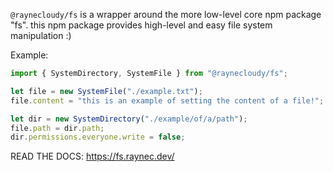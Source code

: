 `@raynecloudy/fs` is a wrapper around the more low-level core npm package "fs". this npm package provides high-level and easy file system manipulation :)

Example:
```ts
import { SystemDirectory, SystemFile } from "@raynecloudy/fs";

let file = new SystemFile("./example.txt");
file.content = "this is an example of setting the content of a file!";

let dir = new SystemDirectory("./example/of/a/path");
file.path = dir.path;
dir.permissions.everyone.write = false;
```

READ THE DOCS: https://fs.raynec.dev/

